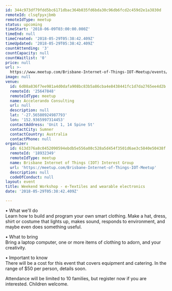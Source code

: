 ```yaml
---
id: 344c973df79fdd5bc6171dbac364b035fd6bda30c96db6fcd2c459d2e1a3830d
remoteId: clsqfpyxjbmb
remoteIdType: meetup
status: upcoming
timeStart: '2018-06-09T03:00:00.000Z'
timeEnd: null
timeCreated: '2018-05-29T05:38:42.409Z'
timeUpdated: '2018-05-29T05:38:42.409Z'
countAttending: '3'
countCapacity: null
countWaitlist: '0'
price: null
url: >-
  https://www.meetup.com/Brisbane-Internet-of-Things-IOT-Meetup/events/250153019/
image: null
venue:
  id: 6d08a836f7ee981a4d0dafa908bc83b5a86cba4e8438441fc1d7da2765ee4d2b
  remoteId: '25647848'
  remoteIdType: meetup
  name: Accelerando Consulting
  url: null
  description: null
  lat: '-27.56580924987793'
  lon: '152.9365997314453'
  contactAddress: 'Unit 1, 14 Spine St'
  contactCity: Sumner
  contactCountry: Australia
  contactPhone: null
organizer:
  id: 613d376a8c0452090594ebdb5e556a08c528a5d454f3501d6ae3c5840e50438f
  remoteId: '18932349'
  remoteIdType: meetup
  name: Brisbane Internet of Things (IOT) Interest Group
  url: 'https://meetup.com/Brisbane-Internet-of-Things-IOT-Meetup'
  description: null
  codeOfConduct: null
layout: event
title: Weekend Workshop - e-Textiles and wearable electronics
date: '2018-05-29T05:38:42.409Z'

---
```

<p>• What we'll do<br/>Learn how to build and program your own smart clothing. Make a hat, dress, shirt or costume that lights up, makes sound, responds to environment, and maybe even does something useful.</p> <p>• What to bring<br/>Bring a laptop computer, one or more items of clothing to adorn, and your creativity.</p> <p>• Important to know<br/>There will be a cost for this event that covers equipment and catering. In the range of $50 per person, details soon.</p> <p>Attendance will be limited to 10 families, but register now if you are interested. Children welcome.</p>
